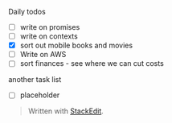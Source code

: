 Daily todos
- [ ] write on promises
- [ ] write on contexts
- [x] sort out mobile books and movies
- [ ] Write on AWS
- [ ] sort finances - see where we can cut costs  

another task list  
- [ ] placeholder

> Written with [StackEdit](https://stackedit.io/).
<!--stackedit_data:
eyJoaXN0b3J5IjpbLTExMzg5NzU0ODIsMTE2NjYyMjkwMiwxMT
Y2NjIyOTAyXX0=
-->